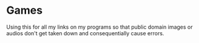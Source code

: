 # Games
Using this for all my links on my programs so that public domain images or audios don't get taken down and consequentially cause errors.
